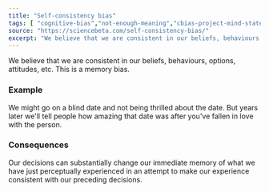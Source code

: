 ```yaml
---
title: "Self-consistency bias"
tags: [ "cognitive-bias","not-enough-meaning","cbias-project-mind-state", "memory" ]
source: "https://sciencebeta.com/self-consistency-bias/"
excerpt: "We believe that we are consistent in our beliefs, behaviours, options, attitudes, etc."
---
```


We believe that we are consistent in our beliefs, behaviours, options, attitudes, etc. This is a memory bias. 

### Example

We might go on a blind date and not being thrilled about the date. But years later we'll tell people how amazing that date was after you've fallen in love with the person.

### Consequences

Our decisions can substantially change our immediate memory of what we have just perceptually experienced in an attempt to make our experience consistent with our preceding decisions.
